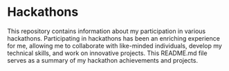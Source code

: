 # Hackathons    

This repository contains information about my participation in various hackathons. Participating in hackathons has been an enriching experience for me, allowing me to collaborate with like-minded individuals, develop my technical skills, and work on innovative projects. This README.md file serves as a summary of my hackathon achievements and projects.
